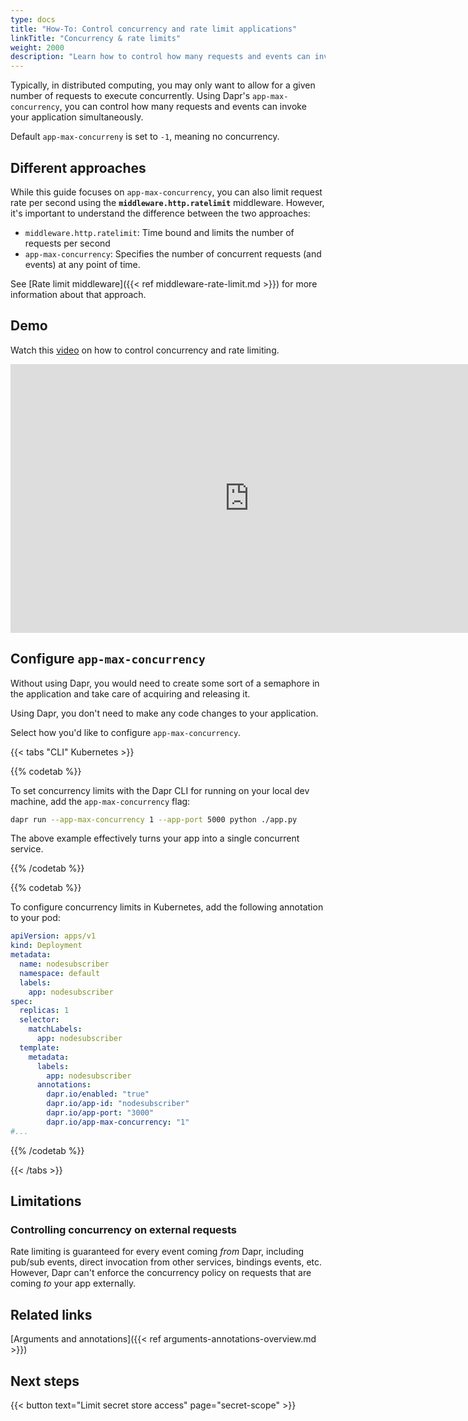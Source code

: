 ```yaml
---
type: docs
title: "How-To: Control concurrency and rate limit applications"
linkTitle: "Concurrency & rate limits"
weight: 2000
description: "Learn how to control how many requests and events can invoke your application simultaneously"
---
```


Typically, in distributed computing, you may only want to allow for a given number of requests to execute concurrently. Using Dapr's `app-max-concurrency`, you can control how many requests and events can invoke your application simultaneously.

Default `app-max-concurreny` is set to `-1`, meaning no concurrency.

## Different approaches

While this guide focuses on `app-max-concurrency`, you can also limit request rate per second using the **`middleware.http.ratelimit`** middleware. However, it's important to understand the difference between the two approaches:

- `middleware.http.ratelimit`: Time bound and limits the number of requests per second
- `app-max-concurrency`: Specifies the number of concurrent requests (and events) at any point of time. 

See [Rate limit middleware]({{< ref middleware-rate-limit.md >}}) for more information about that approach.

## Demo

Watch this [video](https://youtu.be/yRI5g6o_jp8?t=1710) on how to control concurrency and rate limiting.

<div class="embed-responsive embed-responsive-16by9">
<iframe width="764" height="430" src="https://www.youtube-nocookie.com/embed/yRI5g6o_jp8?t=1710" frameborder="0" allow="accelerometer; autoplay; clipboard-write; encrypted-media; gyroscope; picture-in-picture" allowfullscreen></iframe>
</div>

## Configure `app-max-concurrency`

Without using Dapr, you would need to create some sort of a semaphore in the application and take care of acquiring and releasing it.

Using Dapr, you don't need to make any code changes to your application.

Select how you'd like to configure `app-max-concurrency`.

{{< tabs "CLI" Kubernetes >}}

 <!-- CLI -->
{{% codetab %}}

To set concurrency limits with the Dapr CLI for running on your local dev machine, add the `app-max-concurrency` flag:

```bash
dapr run --app-max-concurrency 1 --app-port 5000 python ./app.py
```

The above example effectively turns your app into a single concurrent service.

{{% /codetab %}}

 <!-- Kubernetes -->
{{% codetab %}}

To configure concurrency limits in Kubernetes, add the following annotation to your pod:

```yaml
apiVersion: apps/v1
kind: Deployment
metadata:
  name: nodesubscriber
  namespace: default
  labels:
    app: nodesubscriber
spec:
  replicas: 1
  selector:
    matchLabels:
      app: nodesubscriber
  template:
    metadata:
      labels:
        app: nodesubscriber
      annotations:
        dapr.io/enabled: "true"
        dapr.io/app-id: "nodesubscriber"
        dapr.io/app-port: "3000"
        dapr.io/app-max-concurrency: "1"
#...
```

{{% /codetab %}}

{{< /tabs >}}

## Limitations

### Controlling concurrency on external requests
Rate limiting is guaranteed for every event coming _from_ Dapr, including pub/sub events, direct invocation from other services, bindings events, etc. However, Dapr can't enforce the concurrency policy on requests that are coming _to_ your app externally.

## Related links

[Arguments and annotations]({{< ref arguments-annotations-overview.md >}})

## Next steps

{{< button text="Limit secret store access" page="secret-scope" >}}
